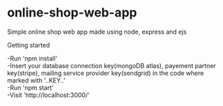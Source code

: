 # online-shop-web-app
Simple online shop web app made using node, express and ejs

Getting started </br>

-Run 'npm install' </br>
-Insert your database connection key(mongoDB atlas), payement partner key(stripe), mailing service provider key(sendgrid) in the code where marked with '..KEY..' </br>
-Run 'npm start'   </br>
-Visit 'http://localhost:3000/'
